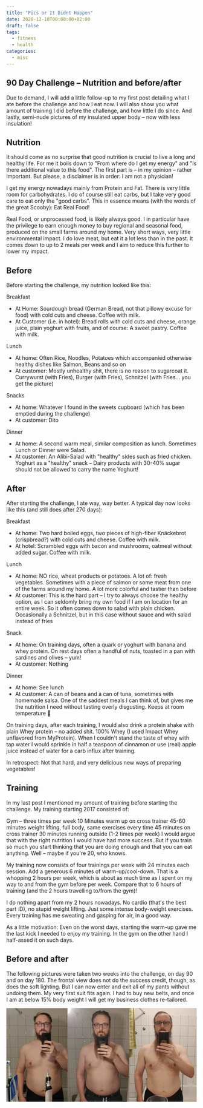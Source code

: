 ```yaml
---
title: "Pics or It Didnt Happen"
date: 2020-12-10T00:00:00+02:00
draft: false
tags:
  - fitness
  - health
categories:
  - misc
---
```


## 90 Day Challenge – Nutrition and before/after

Due to demand, I will add a little follow-up to my first post detailing what I ate before the challenge and how I eat now. I will also show you what amount of training I did before the challenge, and how little I do since. And lastly, semi-nude pictures of my insulated upper body – now with less insulation!

## Nutrition

It should come as no surprise that good nutrition is crucial to live a long and healthy life. For me it boils down to "From where do I get my energy" and "Is there additional value to this food". The first part is – in my opinion – rather important. But please, a disclaimer is in order: I am not a physician!

I get my energy nowadays mainly from Protein and Fat. There is very little room for carbohydrates. I do of course still eat carbs, but I take very good care to eat only the "good carbs". This in essence means (with the words of the great Scooby): Eat Real Food!

Real Food, or unprocessed food, is likely always good. I in particular have the privilege to earn enough money to buy regional and seasonal food, produced on the small farms around my home. Very short ways, very little environmental impact. I do love meat, but eat it a lot less than in the past. It comes down to up to 2 meals per week and I aim to reduce this further to lower my impact.

## Before

Before starting the challenge, my nutrition looked like this:

Breakfast

- At Home: Sourdough bread (German Bread, not that pillowy excuse for food) with cold cuts and cheese. Coffee with milk.
- At Customer (i.e. in hotel): Bread rolls with cold cuts and cheese, orange juice, plain yoghurt with fruits, and of course: A sweet pastry. Coffee with milk.

Lunch

- At home: Often Rice, Noodles, Potatoes which accompanied otherwise healthy dishes like Salmon, Beans and so on
- At customer: Mostly unhealthy shit, there is no reason to sugarcoat it. Currywurst (with Fries), Burger (with Fries), Schnitzel (with Fries… you get the picture)

Snacks
- At home: Whatever I found in the sweets cupboard (which has been emptied during the challenge)
- At customer: Dito

Dinner

- At home: A second warm meal, similar composition as lunch. Sometimes Lunch or Dinner were Salad.
- At customer: An Alibi-Salad with "healthy" sides such as fried chicken. Yoghurt as a "healthy" snack – Dairy products with 30-40% sugar should not be allowed to carry the name Yoghurt!

## After

After starting the challenge, I ate way, way better. A typical day now looks like this (and still does after 270 days):

Breakfast
- At home: Two hard boiled eggs, two pieces of high-fiber Knäckebrot (crispbread?) with cold cuts and cheese. Coffee with milk.
- At hotel: Scrambled eggs with bacon and mushrooms, oatmeal without added sugar. Coffee with milk.

Lunch
- At home: NO rice, wheat products or potatoes. A lot of: fresh vegetables. Sometimes with a piece of salmon or some meat from one of the farms around my home. A lot more colorful and tastier than before
- At customer: This is the hard part – I try to always choose the healthy option, as I can seldomly bring my own food if I am on location for an entire week. So it often comes down to salad with plain chicken. Occasionally a Schnitzel, but in this case without sauce and with salad instead of fries

Snack
- At home: On training days, often a quark or yoghurt with banana and whey protein. On rest days often a handful of nuts, toasted in a pan with sardines and olives – yum!
- At customer: Nothing

Dinner
- At home: See lunch
- At customer: A can of beans and a can of tuna, sometimes with homemade salsa. One of the saddest meals I can think of, but gives me the nutrition I need without tasting overly disgusting. Keeps at room temperature 🙂

On training days, after each training, I would also drink a protein shake with plain Whey protein – no added shit. 100% Whey (I used Impact Whey unflavored from MyProtein). When I couldn't stand the taste of whey with tap water I would sprinkle in half a teaspoon of cinnamon or use (real) apple juice instead of water for a carb influx after training.

In retrospect: Not that hard, and very delicious new ways of preparing vegetables!

## Training

In my last post I mentioned my amount of training before starting the challenge. My training starting 2017 consisted of:

Gym – three times per week
10 Minutes warm up on cross trainer
45-60 minutes weight lifting, full body, same exercises every time
45 minutes on cross trainer
30 minutes running outside (1-2 times per week)
I would argue that with the right nutrition I would have had more success. But if you train so much you start thinking that you are doing enough and that you can eat anything. Well – maybe if you're 20, who knows.

My training now consists of four trainings per week with 24 minutes each session. Add a generous 6 minutes of warm-up/cool-down. That is a whopping 2 hours per week, which is about as much time as I spent on my way to and from the gym before per week. Compare that to 6 hours of training (and the 2 hours travelling to/from the gym)!

I do nothing apart from my 2 hours nowadays. No cardio (that's the best part :D), no stupid weight lifting. Just some intense body-weight exercises. Every training has me sweating and gasping for air, in a good way.

As a little motivation: Even on the worst days, starting the warm-up gave me the last kick I needed to enjoy my training. In the gym on the other hand I half-assed it on such days.

## Before and after

The following pictures were taken two weeks into the challenge, on day 90 and on day 180. The frontal view does not do the success credit, though, as does the soft lighting. But I can now enter and exit all of my pants without undoing them. My very first suit fits again. I had to buy new belts, and once I am at below 15% body weight I will get my business clothes re-tailored.

![Pictures of a guy in his mid-thirtys getting progressively thinner](beforeandafter.png)
